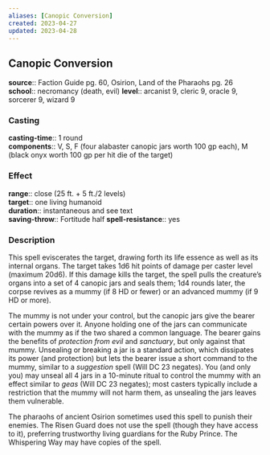 ```yaml
---
aliases: [Canopic Conversion]
created: 2023-04-27
updated: 2023-04-28
---
```


## Canopic Conversion

**source**:: Faction Guide pg. 60, Osirion, Land of the Pharaohs pg. 26  
**school**:: necromancy (death, evil)
**level**:: arcanist 9, cleric 9, oracle 9, sorcerer 9, wizard 9

### Casting

**casting-time**:: 1 round  
**components**:: V, S, F (four alabaster canopic jars worth 100 gp each), M (black onyx worth 100 gp per hit die of the target)

### Effect

**range**:: close (25 ft. + 5 ft./2 levels)  
**target**:: one living humanoid  
**duration**:: instantaneous and see text  
**saving-throw**:: Fortitude half
**spell-resistance**:: yes

### Description

This spell eviscerates the target, drawing forth its life essence as well as its internal organs. The target takes 1d6 hit points of damage per caster level (maximum 20d6). If this damage kills the target, the spell pulls the creature’s organs into a set of 4 canopic jars and seals them; 1d4 rounds later, the corpse revives as a mummy (if 8 HD or fewer) or an advanced mummy (if 9 HD or more).  
  
The mummy is not under your control, but the canopic jars give the bearer certain powers over it. Anyone holding one of the jars can communicate with the mummy as if the two shared a common language. The bearer gains the benefits of *protection from evil* and *sanctuary*, but only against that mummy. Unsealing or breaking a jar is a standard action, which dissipates its power (and protection) but lets the bearer issue a short command to the mummy, similar to a *suggestion* spell (Will DC 23 negates). You (and only you) may unseal all 4 jars in a 10-minute ritual to control the mummy with an effect similar to *geas* (Will DC 23 negates); most casters typically include a restriction that the mummy will not harm them, as unsealing the jars leaves them vulnerable.  
  
The pharaohs of ancient Osirion sometimes used this spell to punish their enemies. The Risen Guard does not use the spell (though they have access to it), preferring trustworthy living guardians for the Ruby Prince. The Whispering Way may have copies of the spell.
